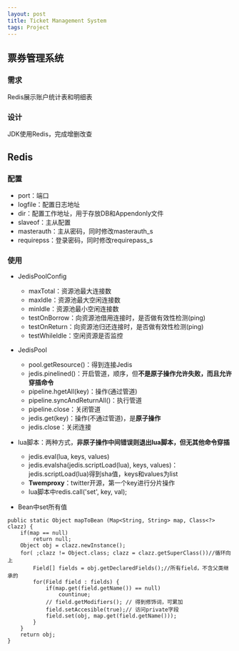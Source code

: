 ```yaml
---
layout: post
title: Ticket Management System
tags: Project
---
```

## 票券管理系统

### 需求

Redis展示账户统计表和明细表

### 设计

JDK使用Redis，完成增删改查

## Redis

### 配置

- port：端口
- logfile：配置日志地址
- dir：配置工作地址，用于存放DB和Appendonly文件
- slaveof：主从配置
- masterauth：主从密码，同时修改masterauth_s
- requirepss：登录密码，同时修改requirepass_s

### 使用

- JedisPoolConfig
    - maxTotal：资源池最大连接数
    - maxIdle：资源池最大空闲连接数
    - minIdle：资源池最小空闲连接数
    - testOnBorrow：向资源池借用连接时，是否做有效性检测(ping)
    - testOnReturn：向资源池归还连接时，是否做有效性检测(ping)
    - testWhileIdle：空闲资源是否监控 
- JedisPool
    - pool.getResource()：得到连接Jedis
    - jedis.pinelined()：开启管道，顺序，但**不是原子操作允许失败，而且允许穿插命令**
    - pipeline.hgetAll(key)：操作(通过管道)
    - pipeline.syncAndReturnAll()：执行管道
    - pipeline.close：关闭管道
    - jedis.get(key)：操作(不通过管道)，是**原子操作**
    - jedis.close：关闭连接
- lua脚本：两种方式，**非原子操作中间错误则退出lua脚本，但无其他命令穿插**
	- jedis.eval(lua, keys, values)
    - jedis.evalsha(jedis.scriptLoad(lua), keys, values)：jedis.scriptLoad(lua)得到sha值，keys和values为list
    - **Twemproxy**：twitter开源，第一个key进行分片操作
    - lua脚本中redis.call('set', key, val);

- Bean中set所有值

```
public static Object mapToBean (Map<String, String> map, Class<?> clazz) {
    if(map == null)
        return null;
    Object obj = clazz.newInstance();
	for( ;clazz != Object.class; clazz = clazz.getSuperClass())//循环向上
	    Field[] fields = obj.getDeclaredFields();//所有field，不含父类继承的
	    for(Field field : fields) {
	        if(map.get(field.getName()) == null)
	            countinue;
            // field.getModifiers(); // 得到修饰词，可累加
	        field.setAccesible(true);// 访问private字段
	        field.set(obj, map.get(field.getName()));
	    }
    }
    return obj;
}
```
